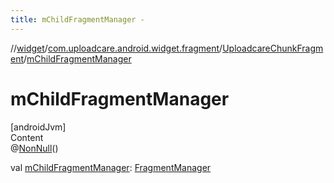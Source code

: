 ```yaml
---
title: mChildFragmentManager -
---
```

//[widget](../../index.md)/[com.uploadcare.android.widget.fragment](../index.md)/[UploadcareChunkFragment](index.md)/[mChildFragmentManager](m-child-fragment-manager.md)



# mChildFragmentManager  
[androidJvm]  
Content  
@[NonNull](https://developer.android.com/reference/kotlin/androidx/annotation/NonNull.html)()  
  
val [mChildFragmentManager](m-child-fragment-manager.md): [FragmentManager](https://developer.android.com/reference/kotlin/androidx/fragment/app/FragmentManager.html)  



